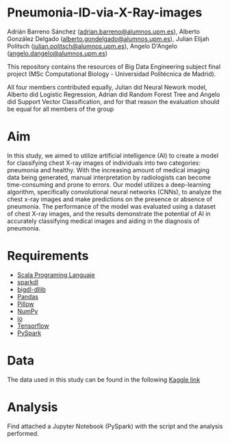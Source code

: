 # Pneumonia-ID-via-X-Ray-images
Adrián Barreno Sánchez (adrian.barreno@alumnos.upm.es), Alberto González Delgado (alberto.gondelgado@alumnos.upm.es), Julian Elijah Politsch (julian.politsch@alumnos.upm.es), Angelo D'Angelo (angelo.dangelo@alumnos.upm.es)

This repository contains the resources of Big Data Engineering subject final project (MSc Computational Biology - Universidad Politécnica de Madrid).

All four members contributed equally, Julian did Neural Nework model, Alberto did Logistic Regression, Adrian did Random Forest Tree and Angelo did Support Vector Classification, and for that reason the evaluation should be equal for all members of the group

# Aim

In this study, we aimed to utilize artificial intelligence (AI) to create a model for classifying chest X-ray images of individuals into two categories: pneumonia and healthy. With the increasing amount of medical imaging data being generated, manual interpretation by radiologists can become time-consuming and prone to errors. Our model utilizes a deep-learning algorithm, specifically convolutional neural networks (CNNs), to analyze the chest x-ray images and make predictions on the presence or absence of pneumonia. The performance of the model was evaluated using a dataset of chest X-ray images, and the results demonstrate the potential of AI in accurately classifying medical images and aiding in the diagnosis of pneumonia.

# Requirements

* [Scala Programing Languaje](https://www.scala-lang.org/)
* [sparkdl](https://gist.github.com/innat/b0ab252c954eb2a28a984774e3ee1f2d)
* [bigdl-dllib](https://sourceforge.net/projects/analytics-zoo/files/dllib-py-spark3/bigdl_dllib_spark3-0.14.0b20211107-py3-none-manylinux1_x86_64.whl)
* [Pandas](https://pandas.pydata.org/docs/getting_started/install.html)
* [Pillow](https://pypi.org/project/Pillow/)
* [NumPy](https://numpy.org/install/)
* [io](https://docs.python.org/es/3.9/library/io.html)
* [Tensorflow](https://pypi.org/project/tensorflow) 
* [PySpark](https://spark.apache.org/docs/latest/api/python/getting_started/install.html)

# Data

The data used in this study can be found in the following [Kaggle link]( https://www.kaggle.com/paultimothymooney/chest-xray-pneumonia)

# Analysis

Find attached a Jupyter Notebook (PySpark) with the script and the analysis performed.
